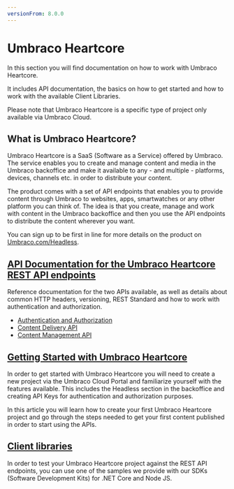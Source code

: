 ```yaml
---
versionFrom: 8.0.0
---
```


# Umbraco Heartcore

In this section you will find documentation on how to work with Umbraco Heartcore.

It includes API documentation, the basics on how to get started and how to work with the available Client Libraries.

Please note that Umbraco Heartcore is a specific type of project only available via Umbraco Cloud.

## What is Umbraco Heartcore?

Umbraco Heartcore is a SaaS (Software as a Service) offered by Umbraco. The service enables you to create and manage content and media in the Umbraco backoffice and make it available to any - and multiple - platforms, devices, channels etc. in order to distribute your content. 

The product comes with a set of API endpoints that enables you to provide content through Umbraco to websites, apps, smartwatches or any other platform you can think of. The idea is that you create, manage and work with content in the Umbraco backoffice and then you use the API endpoints to distribute the content wherever you want.

You can sign up to be first in line for more details on the product on [Umbraco.com/Headless](https://umbraco.com/headless/).

## [API Documentation for the Umbraco Heartcore REST API endpoints](API-Documentation/)

Reference documentation for the two APIs available, as well as details about common HTTP headers, versioning, REST Standard and how to work with authentication and authorization.

- [Authentication and Authorization](API-Documentation/#authentication-and-authorization)
- [Content Delivery API](API-Documentation/Content-Delivery)
- [Content Management API](API-Documentation/Content-Management)

## [Getting Started with Umbraco Heartcore](Getting-Started-Cloud/)

In order to get started with Umbraco Heartcore you will need to create a new project via the Umbraco Cloud Portal and familiarize yourself with the features available. This includes the Headless section in the backoffice and creating API Keys for authentication and authorization purposes.

In this article you will learn how to create your first Umbraco Heartcore project and go through the steps needed to get your first content published in order to start using the APIs.

## [Client libraries](Client-Libraries)

In order to test your Umbraco Heartcore project against the REST API endpoints, you can use one of the samples we provide with our SDKs (Software Development Kits) for .NET Core and Node JS.
